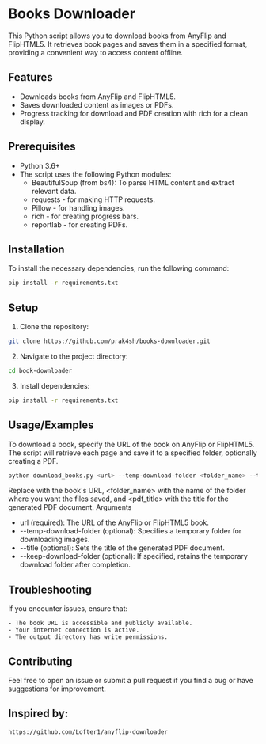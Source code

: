 
# Books Downloader 


This Python script allows you to download books from AnyFlip and FlipHTML5. It retrieves book pages and saves them in a specified format, providing a convenient way to access content offline.

## Features

- Downloads books from AnyFlip and FlipHTML5.
- Saves downloaded content as images or PDFs.
- Progress tracking for download and PDF creation with rich for a clean display.


## Prerequisites

- Python 3.6+
- The script uses the following Python modules:
    - BeautifulSoup (from bs4): To parse HTML content and extract relevant data.
    - requests - for making HTTP requests.
    - Pillow - for handling images.
    - rich - for creating progress bars.
    - reportlab - for creating PDFs.
    
## Installation

To install the necessary dependencies, run the following command:

```bash
pip install -r requirements.txt
```
## Setup

1. Clone the repository:

```bash
git clone https://github.com/prak4sh/books-downloader.git

```

2. Navigate to the project directory:

```bash
cd book-downloader
```

3. Install dependencies:

```bash
pip install -r requirements.txt
```


## Usage/Examples

To download a book, specify the URL of the book on AnyFlip or FlipHTML5. The script will retrieve each page and save it to a specified folder, optionally creating a PDF.

```python
python download_books.py <url> --temp-download-folder <folder_name> --title <pdf_title> --keep-download-folder
```

Replace <url> with the book's URL, <folder_name> with the name of the folder where you want the files saved, and <pdf_title> with the title for the generated PDF document.
Arguments

- url (required): The URL of the AnyFlip or FlipHTML5 book.
- --temp-download-folder (optional): Specifies a temporary folder for downloading images.
- --title (optional): Sets the title of the generated PDF document.
- --keep-download-folder (optional): If specified, retains the temporary download folder after completion.

## Troubleshooting

If you encounter issues, ensure that:

    - The book URL is accessible and publicly available.
    - Your internet connection is active.
    - The output directory has write permissions.
## Contributing

Feel free to open an issue or submit a pull request if you find a bug or have suggestions for improvement.

## Inspired by:
    https://github.com/Lofter1/anyflip-downloader

